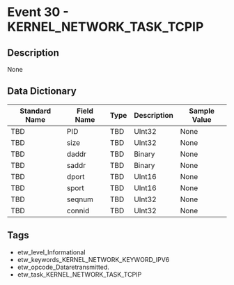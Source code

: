 # Event 30 - KERNEL_NETWORK_TASK_TCPIP

## Description
None

## Data Dictionary
|Standard Name|Field Name|Type|Description|Sample Value|
|---|---|---|---|---|
|TBD|PID|TBD|UInt32|None|None|
|TBD|size|TBD|UInt32|None|None|
|TBD|daddr|TBD|Binary|None|None|
|TBD|saddr|TBD|Binary|None|None|
|TBD|dport|TBD|UInt16|None|None|
|TBD|sport|TBD|UInt16|None|None|
|TBD|seqnum|TBD|UInt32|None|None|
|TBD|connid|TBD|UInt32|None|None|

## Tags
* etw_level_Informational
* etw_keywords_KERNEL_NETWORK_KEYWORD_IPV6
* etw_opcode_Dataretransmitted.
* etw_task_KERNEL_NETWORK_TASK_TCPIP